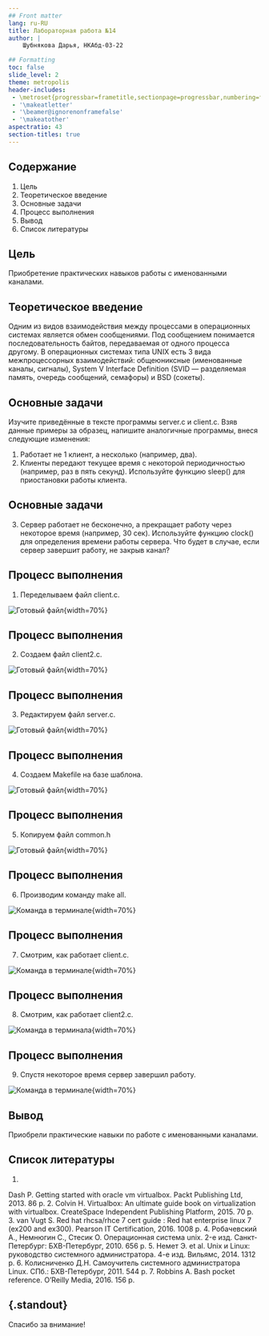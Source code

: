 ```yaml
---
## Front matter
lang: ru-RU
title: Лабораторная работа №14
author: |
	Шубнякова Дарья, НКАбд-03-22

## Formatting
toc: false
slide_level: 2
theme: metropolis
header-includes: 
 - \metroset{progressbar=frametitle,sectionpage=progressbar,numbering=fraction}
 - '\makeatletter'
 - '\beamer@ignorenonframefalse'
 - '\makeatother'
aspectratio: 43
section-titles: true
---
```


## Содержание

1. Цель
2. Теоретическое введение
3. Основные задачи
4. Процесс выполнения
5. Вывод
6. Список литературы

## Цель

Приобретение практических навыков работы с именованными каналами.

## Теоретическое введение

Одним из видов взаимодействия между процессами в операционных системах является обмен сообщениями. Под сообщением понимается последовательность байтов, передаваемая от одного процесса другому.
В операционных системах типа UNIX есть 3 вида межпроцессорных взаимодействий: общеюниксные (именованные каналы, сигналы), System V Interface Definition (SVID — разделяемая память, очередь сообщений, семафоры) и BSD (сокеты).

## Основные задачи

Изучите приведённые в тексте программы server.c и client.c. Взяв данные примеры за образец, напишите аналогичные программы, внеся следующие изменения:
1. Работает не 1 клиент, а несколько (например, два).
2. Клиенты передают текущее время с некоторой периодичностью (например, раз в пять
секунд). Используйте функцию sleep() для приостановки работы клиента.

## Основные задачи

3. Сервер работает не бесконечно, а прекращает работу через некоторое время (например,  30 сек). Используйте функцию clock() для определения времени работы сервера.
Что будет в случае, если сервер завершит работу, не закрыв канал?

## Процесс выполнения

1. Переделываем файл client.c.

![Готовый файл](image/1.png){width=70%}

## Процесс выполнения

2. Создаем файл client2.c.

![Готовый файл](image/2.png){width=70%}

## Процесс выполнения

3.  Редактируем файл server.c.

![Готовый файл](image/3.png){width=70%}

## Процесс выполнения

4. Создаем Makefile на базе шаблона.

![Готовый файл](image/4.png){width=70%}

## Процесс выполнения

5. Копируем файл common.h

![Готовый файл](image/5.png){width=70%}

## Процесс выполнения

6. Производим команду make all.

![Команда в терминале](image/6.png){width=70%}

## Процесс выполнения

7. Смотрим, как работает client.c.

![Команда в терминале](image/7.png){width=70%}

## Процесс выполнения

8. Смотрим, как работает client2.c.

![Команда в терминала](image/8.png){width=70%}

## Процесс выполнения

9. Спустя некоторое время сервер завершил работу.

![Команда в терминале](image/9.png){width=70%}

## Вывод

Приобрели практические навыки по работе с именованными каналами.

## Список литературы

1.
Dash P. Getting started with oracle vm virtualbox. Packt Publishing Ltd, 2013. 86 p.
2.
Colvin H. Virtualbox: An ultimate guide book on virtualization with virtualbox. CreateSpace Independent Publishing Platform, 2015. 70 p.
3.
van Vugt S. Red hat rhcsa/rhce 7 cert guide : Red hat enterprise linux 7 (ex200 and ex300). Pearson IT Certification, 2016. 1008 p.
4.
Робачевский А., Немнюгин С., Стесик О. Операционная система unix. 2-е изд. Санкт-Петербург: БХВ-Петербург, 2010. 656 p.
5.
Немет Э. et al. Unix и Linux: руководство системного администратора. 4-е изд. Вильямс, 2014. 1312 p.
6.
Колисниченко Д.Н. Самоучитель системного администратора Linux. СПб.: БХВ-Петербург, 2011. 544 p.
7.
Robbins A. Bash pocket reference. O’Reilly Media, 2016. 156 p.


## {.standout}

Спасибо за внимание!

